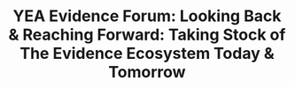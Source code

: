 ---
title: 'YEA Evidence Forum: Looking Back & Reaching Forward: Taking Stock of The Evidence Ecosystem Today & Tomorrow'
year: 2023
description: 
doc-link: assets/resources/PSU_YEA Evidence Forum Readout.pdf
aria-label: 'YEA Evidence Forum: Looking Back & Reaching Forward: Taking Stock of The Evidence Ecosystem Today & Tomorrow'
content_tags: 
type: pdf
filters: report 2023 year-of-evidence evidence-use
post-date: May 31, 2023 # must add post date to show the "new" icon
---